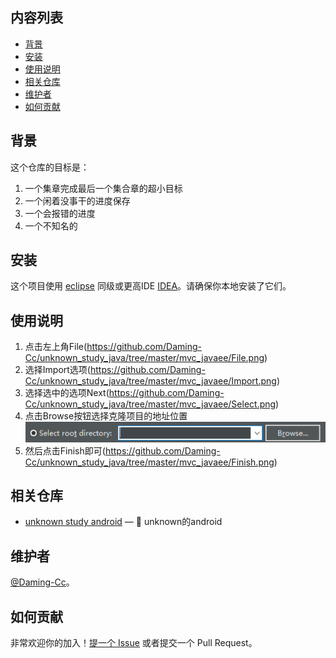 
## 内容列表

- [背景](#背景)
- [安装](#安装)
- [使用说明](#使用说明)
- [相关仓库](#相关仓库)
- [维护者](#维护者)
- [如何贡献](#如何贡献)

## 背景

这个仓库的目标是：

1. 一个集章完成最后一个集合章的超小目标
2. 一个闲着没事干的进度保存
3. 一个会报错的进度
4. 一个不知名的

## 安装

这个项目使用 [eclipse](https://www.eclipse.org/) 同级或更高IDE [IDEA](https://www.jetbrains.com/products.html#type=ide)。请确保你本地安装了它们。

## 使用说明

1. 点击左上角File(https://github.com/Daming-Cc/unknown_study_java/tree/master/mvc_javaee/File.png)
2. 选择Import选项(https://github.com/Daming-Cc/unknown_study_java/tree/master/mvc_javaee/Import.png)
3. 选择选中的选项Next(https://github.com/Daming-Cc/unknown_study_java/tree/master/mvc_javaee/Select.png)
4. 点击Browse按钮选择克隆项目的地址位置 ![Alt text](https://github.com/Daming-Cc/unknown_study_java/raw/master/image/Address.jpg)
5. 然后点击Finish即可(https://github.com/Daming-Cc/unknown_study_java/tree/master/mvc_javaee/Finish.png)
## 相关仓库

- [unknown study android](https://github.com/Daming-Cc/unknown_study_android) — 💌 unknown的android

## 维护者

[@Daming-Cc](https://github.com/Daming-Cc)。

## 如何贡献

非常欢迎你的加入！[提一个 Issue](https://github.com/Daming-Cc/unknown_study_java/issues/new) 或者提交一个 Pull Request。
